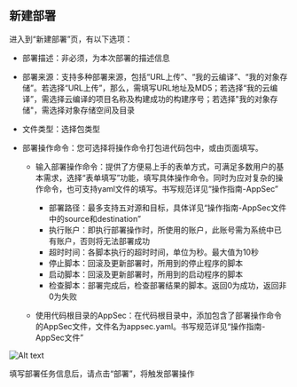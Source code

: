 ## 新建部署

进入到“新建部署”页，有以下选项：

- 部署描述：非必须，为本次部署的描述信息
- 部署来源：支持多种部署来源，包括“URL上传”、“我的云编译”、“我的对象存储”。若选择“URL上传”，那么，需填写URL地址及MD5；若选择“我的云编译”，需选择云编译的项目名称及构建成功的构建序号；若选择"我的对象存储"，需选择对象存储空间及目录
- 文件类型：选择包类型
- 部署操作命令：您可选择将操作命令打包进代码包中，或由页面填写。

   - 输入部署操作命令：提供了方便易上手的表单方式，可满足多数用户的基本需求，选择“表单填写”功能，填写具体操作命令。同时为应对复杂的操作命令，也可支持yaml文件的填写。书写规范详见“操作指南-AppSec”
  
     - 部署路径：最多支持五对源和目标，具体详见“操作指南-AppSec文件中的source和destination”
     - 执行账户：即执行部署操作时，所使用的账户，此账号需为系统中已有账户，否则将无法部署成功
     - 超时时间：各脚本执行的超时时间，单位为秒。最大值为10秒
     - 停止脚本：回滚及更新部署时，所用到的停止程序的脚本
     - 启动脚本：回滚及更新部署时，所用到的启动程序的脚本
     - 检查脚本：部署完成后，检查部署结果的脚本。返回0为成功，返回非0为失败
     
   - 使用代码根目录的AppSec：在代码根目录中，添加包含了部署操作命令的AppSec文件，文件名为appsec.yaml。书写规范详见“操作指南-AppSec文件”

![Alt text](https://github.com/jdcloudcom/cn/blob/codedeploy/image/CodeDeploy/operation15.png)


填写部署任务信息后，请点击“部署”，将触发部署操作
